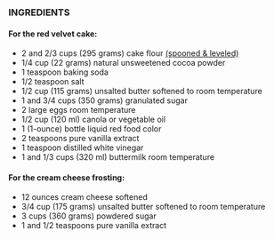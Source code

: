 ### INGREDIENTS

#### For the red velvet cake:

- 2 and 2/3 cups (295 grams) cake flour [(spooned & leveled)](https://www.livewellbakeoften.com/how-to-measure-flour/)
- 1/4 cup (22 grams) natural unsweetened cocoa powder
- 1 teaspoon baking soda
- 1/2 teaspoon salt
- 1/2 cup (115 grams) unsalted butter softened to room temperature
- 1 and 3/4 cups (350 grams) granulated sugar
- 2 large eggs room temperature
- 1/2 cup (120 ml) canola or vegetable oil
- 1 (1-ounce) bottle liquid red food color
- 2 teaspoons pure vanilla extract
- 1 teaspoon distilled white vinegar
- 1 and 1/3 cups (320 ml) buttermilk room temperature

#### For the cream cheese frosting:

- 12 ounces cream cheese softened
- 3/4 cup (175 grams) unsalted butter softened to room temperature
- 3 cups (360 grams) powdered sugar
- 1 and 1/2 teaspoons pure vanilla extract